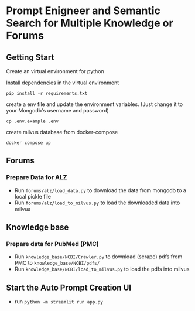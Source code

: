 # Prompt Enigneer and Semantic Search for Multiple Knowledge or Forums

## Getting Start
Create an virtual environment for python

Install dependencies in the virtual environment
```shell
pip install -r requirements.txt
```

create a env file and update the environment variables. (Just change it to your Mongodb's username and password)
```shell
cp .env.example .env
```

create milvus database from docker-compose
```shell
docker compose up
```

## Forums
### Prepare Data for ALZ
* Run ```forums/alz/load_data.py``` to download the data from mongodb to a local pickle file
* Run ```forums/alz/load_to_milvus.py``` to load the downloaded data into milvus
## Knowledge base
### Prepare data for PubMed (PMC)
* Run ```knowledge_base/NCBI/Crawler.py``` to download (scrape) pdfs from PMC to ```knowledge_base/NCBI/pdfs/```
* Run ```knowledge_base/NCBI/load_to_milvus.py``` to load the pdfs into milvus
## Start the Auto Prompt Creation UI
* run ```python -m streamlit run app.py```

